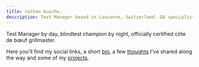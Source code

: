 ```yaml
---
title: nathan buache.
description: Test Manager based in Lausanne, Switzerland. QA specialist, blindtest champion, and côte de bœuf grillmaster. Explore my blog, projects, and professional journey.
---
```


Test Manager by day, blindtest champion by night, officially certified côte de bœuf grillmaster.

Here you'll find my social links, a short [bio](https://nathan.swiss/about), a few [thoughts](https://nathan.swiss/posts) I've shared along the way and some of my [projects](https://nathan.swiss/projects).
